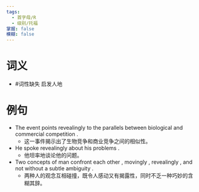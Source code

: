 ```yaml
---
tags:
  - 首字母/R
  - 级别/托福
掌握: false
模糊: false
---
```

# 词义
- #词性缺失 启发人地
# 例句
- The event points revealingly to the parallels between biological and commercial competition .
	- 这一事件揭示出了生物竞争和商业竞争之间的相似性。
- He spoke revealingly about his problems .
	- 他坦率地谈论他的问题。
- Two concepts of man confront each other , movingly , revealingly , and not without a subtle ambiguity .
	- 两种人的观念互相碰撞，既令人感动又有揭露性，同时不乏一种巧妙的含糊其辞。
